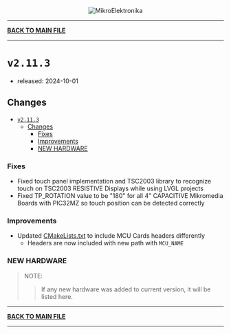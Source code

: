 <p align="center">
  <img src="http://www.mikroe.com/img/designs/beta/logo_small.png?raw=true" alt="MikroElektronika"/>
</p>

---

**[BACK TO MAIN FILE](../../changelog.md)**

---

# `v2.11.3`

+ released: 2024-10-01

## Changes

+ [`v2.11.3`](#v2113)
  + [Changes](#changes)
    + [Fixes](#fixes)
    + [Improvements](#improvements)
    + [NEW HARDWARE](#new-hardware)

### Fixes

+ Fixed touch panel implementation and TSC2003 library to recognize touch on TSC2003 RESISTIVE Displays while using LVGL projects
+ Fixed TP_ROTATION value to be "180" for all 4" CAPACITIVE Mikromedia Boards with PIC32MZ so touch position can be detected correctly

### Improvements

+ Updated [CMakeLists.txt](../../bsp/board/CMakeLists.txt) to include MCU Cards headers differently
  + Headers are now included with new path with `MCU_NAME`

### NEW HARDWARE

> NOTE:
>> If any new hardware was added to current version, it will be listed here.

---

**[BACK TO MAIN FILE](../../changelog.md)**

---
